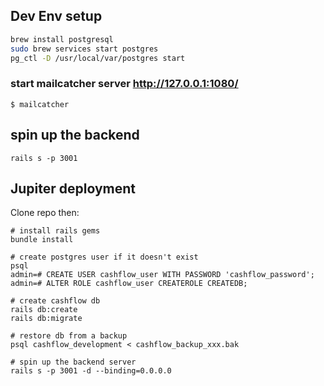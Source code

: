 ## Dev Env setup

```sh
brew install postgresql
sudo brew services start postgres
pg_ctl -D /usr/local/var/postgres start
```

### start mailcatcher server http://127.0.0.1:1080/

```
$ mailcatcher
```

## spin up the backend

```
rails s -p 3001
```

## Jupiter deployment

Clone repo then:

```
# install rails gems
bundle install

# create postgres user if it doesn't exist
psql
admin=# CREATE USER cashflow_user WITH PASSWORD 'cashflow_password';
admin=# ALTER ROLE cashflow_user CREATEROLE CREATEDB;

# create cashflow db
rails db:create
rails db:migrate

# restore db from a backup
psql cashflow_development < cashflow_backup_xxx.bak

# spin up the backend server
rails s -p 3001 -d --binding=0.0.0.0
```

